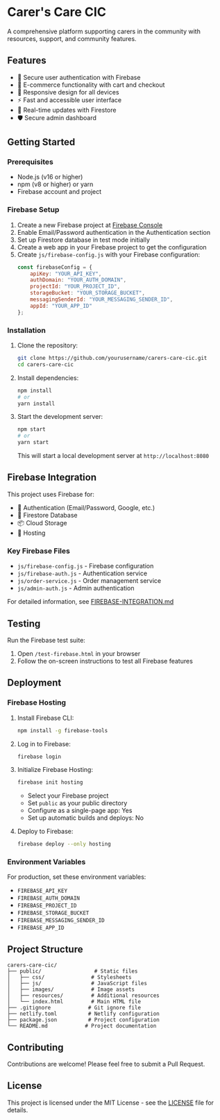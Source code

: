# Carer's Care CIC

A comprehensive platform supporting carers in the community with resources, support, and community features.

## Features

- 🔐 Secure user authentication with Firebase
- 🛒 E-commerce functionality with cart and checkout
- 📱 Responsive design for all devices
- ⚡ Fast and accessible user interface
- 🔄 Real-time updates with Firestore
- 🛡️ Secure admin dashboard

## Getting Started

### Prerequisites

- Node.js (v16 or higher)
- npm (v8 or higher) or yarn
- Firebase account and project

### Firebase Setup

1. Create a new Firebase project at [Firebase Console](https://console.firebase.google.com/)
2. Enable Email/Password authentication in the Authentication section
3. Set up Firestore database in test mode initially
4. Create a web app in your Firebase project to get the configuration
5. Create `js/firebase-config.js` with your Firebase configuration:
   ```javascript
   const firebaseConfig = {
       apiKey: "YOUR_API_KEY",
       authDomain: "YOUR_AUTH_DOMAIN",
       projectId: "YOUR_PROJECT_ID",
       storageBucket: "YOUR_STORAGE_BUCKET",
       messagingSenderId: "YOUR_MESSAGING_SENDER_ID",
       appId: "YOUR_APP_ID"
   };
   ```

### Installation

1. Clone the repository:
   ```bash
   git clone https://github.com/yourusername/carers-care-cic.git
   cd carers-care-cic
   ```

2. Install dependencies:
   ```bash
   npm install
   # or
   yarn install
   ```

3. Start the development server:
   ```bash
   npm start
   # or
   yarn start
   ```
   This will start a local development server at `http://localhost:8080`

## Firebase Integration

This project uses Firebase for:
- 🔐 Authentication (Email/Password, Google, etc.)
- 💾 Firestore Database
- 📦 Cloud Storage
- 🚀 Hosting

### Key Firebase Files
- `js/firebase-config.js` - Firebase configuration
- `js/firebase-auth.js` - Authentication service
- `js/order-service.js` - Order management service
- `js/admin-auth.js` - Admin authentication

For detailed information, see [FIREBASE-INTEGRATION.md](FIREBASE-INTEGRATION.md)

## Testing

Run the Firebase test suite:
1. Open `/test-firebase.html` in your browser
2. Follow the on-screen instructions to test all Firebase features

## Deployment

### Firebase Hosting

1. Install Firebase CLI:
   ```bash
   npm install -g firebase-tools
   ```

2. Log in to Firebase:
   ```bash
   firebase login
   ```

3. Initialize Firebase Hosting:
   ```bash
   firebase init hosting
   ```
   - Select your Firebase project
   - Set `public` as your public directory
   - Configure as a single-page app: Yes
   - Set up automatic builds and deploys: No

4. Deploy to Firebase:
   ```bash
   firebase deploy --only hosting
   ```

### Environment Variables
For production, set these environment variables:
- `FIREBASE_API_KEY`
- `FIREBASE_AUTH_DOMAIN`
- `FIREBASE_PROJECT_ID`
- `FIREBASE_STORAGE_BUCKET`
- `FIREBASE_MESSAGING_SENDER_ID`
- `FIREBASE_APP_ID`

## Project Structure

```
carers-care-cic/
├── public/                 # Static files
│   ├── css/               # Stylesheets
│   ├── js/                # JavaScript files
│   ├── images/            # Image assets
│   ├── resources/         # Additional resources
│   └── index.html         # Main HTML file
├── .gitignore            # Git ignore file
├── netlify.toml          # Netlify configuration
├── package.json          # Project configuration
└── README.md            # Project documentation
```

## Contributing

Contributions are welcome! Please feel free to submit a Pull Request.

## License

This project is licensed under the MIT License - see the [LICENSE](LICENSE) file for details.